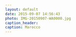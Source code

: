 ```yaml
---
layout: default
date: 2015-09-07 14:56:43
photo: IMG-20150907-WA0000.jpg
caption_header:  
caption: Marocco
---
```

